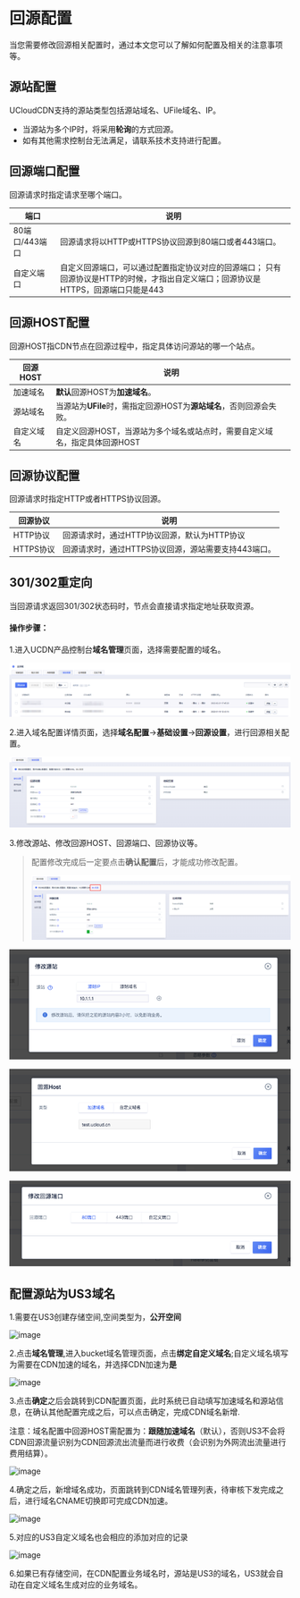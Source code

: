# 回源配置

当您需要修改回源相关配置时，通过本文您可以了解如何配置及相关的注意事项等。

## 源站配置

UCloudCDN支持的源站类型包括源站域名、UFile域名、IP。

*  当源站为多个IP时，将采用<strong>轮询</strong>的方式回源。
*  如有其他需求控制台无法满足，请联系技术支持进行配置。

## 回源端口配置

回源请求时指定请求至哪个端口。

| 端口           | 说明                                                 |
| -------------- | ---------------------------------------------------- |
| 80端口/443端口 | 回源请求将以HTTP或HTTPS协议回源到80端口或者443端口。 |
| 自定义端口     | 自定义回源端口，可以通过配置指定协议对应的回源端口； 只有回源协议是HTTP的时候，才指出自定义端口；回源协议是HTTPS，回源端口只能是443   |

## 回源HOST配置

回源HOST指CDN节点在回源过程中，指定具体访问源站的哪一个站点。

| 回源HOST   | 说明                                                         |
| ---------- | ------------------------------------------------------------ |
| 加速域名   | <strong>默认</strong>回源HOST为<strong>加速域名</strong>。                                     |
| 源站域名   | 当源站为<strong>UFile</strong>时，需指定回源HOST为<strong>源站域名</strong>，否则回源会失败。  |
| 自定义域名 | 自定义回源HOST，当源站为多个域名或站点时，需要自定义域名，指定具体回源HOST |

## 回源协议配置

回源请求时指定HTTP或者HTTPS协议回源。

| 回源协议  | 说明                                                 |
| --------- | ---------------------------------------------------- |
| HTTP协议  | 回源请求时，通过HTTP协议回源，默认为HTTP协议         |
| HTTPS协议 | 回源请求时，通过HTTPS协议回源，源站需要支持443端口。 |

## 301/302重定向

当回源请求返回301/302状态码时，节点会直接请求指定地址获取资源。


#### 操作步骤：

1.进入UCDN产品控制台<strong>域名管理</strong>页面，选择需要配置的域名。

![2022-UCDN域名管理](../../images/2022-UCDN域名管理.png)

2.进入域名配置详情页面，选择<strong>域名配置</strong>→<strong>基础设置</strong>→<strong>回源设置</strong>，进行回源相关配置。

![2022-域名配置-基础设置](../../images/2022-域名配置-基础设置.png)

3.修改源站、修改回源HOST、回源端口、回源协议等。

>配置修改完成后一定要点击<strong>**确认配置**</strong>后，才能成功修改配置。
>
>![2022-域名配置-确认配置](../../images/2022-域名配置-确认配置.png)

![image-20191211152848093](../../images/image-20191211152848093.png)

![image-20191211152939318](../../images/image-20191211152939318.png)

![image-20191211153210705](../../images/image-20191211153210705.png)

## 配置源站为US3域名

1.需要在US3创建存储空间,空间类型为，<strong>公开空间</strong>

![image](https://user-images.githubusercontent.com/89777962/163987261-da855a7e-139e-45af-992f-8fc0c537ffce.png)

2.点击<strong>域名管理</strong>,进入bucket域名管理页面，点击<strong>绑定自定义域名</strong>;自定义域名填写为需要在CDN加速的域名，并选择CDN加速为<strong>是</strong>

![image](https://user-images.githubusercontent.com/89777962/163988296-998593e8-f15d-478d-b574-3dd53fb397d9.png)

3.点击<strong>确定</strong>之后会跳转到CDN配置页面，此时系统已自动填写加速域名和源站信息，在确认其他配置完成之后，可以点击确定，完成CDN域名新增.

注意：域名配置中回源HOST需配置为：<strong>跟随加速域名</strong>（默认），否则US3不会将CDN回源流量识别为CDN回源流出流量而进行收费（会识别为外网流出流量进行费用结算）。

![image](https://user-images.githubusercontent.com/89777962/163989061-67e6045e-2c36-490b-9ed7-ad1631dc7c7b.png)

4.确定之后，新增域名成功，页面跳转到CDN域名管理列表，待审核下发完成之后，进行域名CNAME切换即可完成CDN加速。

![image](https://user-images.githubusercontent.com/89777962/163989856-2e6383d1-e55f-4e82-b282-0749c03ed75f.png)

5.对应的US3自定义域名也会相应的添加对应的记录

![image](https://user-images.githubusercontent.com/89777962/163990038-70534999-61cf-4c5e-8393-0eb44c255dee.png)

6.如果已有存储空间，在CDN配置业务域名时，源站是US3的域名，US3就会自动在自定义域名生成对应的业务域名。
